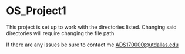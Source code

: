 # OS_Project1

This project is set up to work with the directories listed. Changing said directories will require changing the file path

If there are any issues be sure to contact me ADS170000@utdallas.edu

